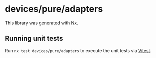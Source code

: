 # devices/pure/adapters

This library was generated with [Nx](https://nx.dev).

## Running unit tests

Run `nx test devices/pure/adapters` to execute the unit tests via [Vitest](https://vitest.dev/).
